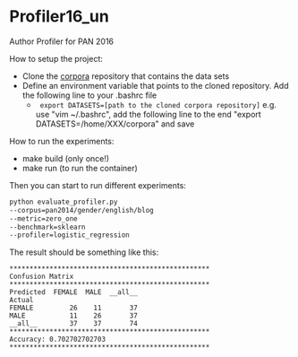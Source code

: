 # Profiler16_un

Author Profiler for PAN 2016
  
How to setup the project:
* Clone the [corpora](https://github.com/pasmod/corpora) repository that contains the data sets
* Define an environment variable that points to the cloned repository. Add the following line to your .bashrc file
  * ```  export DATASETS=[path to the cloned corpora repository] ```
    e.g. use "vim ~/.bashrc", add the following line to the end "export DATASETS=/home/XXX/corpora" and save


How to run the experiments:
* make build (only once!)
* make run (to run the container)

Then you can start to run different experiments:

``` bash
python evaluate_profiler.py 
--corpus=pan2014/gender/english/blog
--metric=zero_one
--benchmark=sklearn
--profiler=logistic_regression
```
The result should be something like this:
```
**************************************************
Confusion Matrix
**************************************************
Predicted  FEMALE  MALE  __all__
Actual                          
FEMALE         26    11       37
MALE           11    26       37
__all__        37    37       74
**************************************************
Accuracy: 0.702702702703
**************************************************
```
